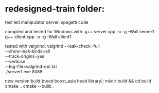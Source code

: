 # redesigned-train folder:
test led manipulator server. spagetti code

compiled and tested for Windows with: 
g++ server.cpp -o -g -Wall server1
g++ client.cpp -o -g -Wall client1

tested with valgrind:
valgrind --leak-check=full \
         --show-leak-kinds=all \
         --track-origins=yes \
         --verbose \
         --log-file=valgrind-out.txt \
         ./server1.exe 8088

new version build (need boost_asio head library):
mkdir build && cd build 
cmake ..
cmake --build .
